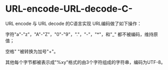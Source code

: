 # URL-encode-URL-decode-C-
URL encode 与 URL decode 的C语言实现
URL编码做了如下操作：


字符"a"-"z"，"A"-"Z"，"0"-"9"，"."，"-"，"*"，和"_" 都不被编码，维持原值；

空格" "被转换为加号"+"。

其他每个字节都被表示成"%xy"格式的由3个字符组成的字符串，编码为UTF-8。
